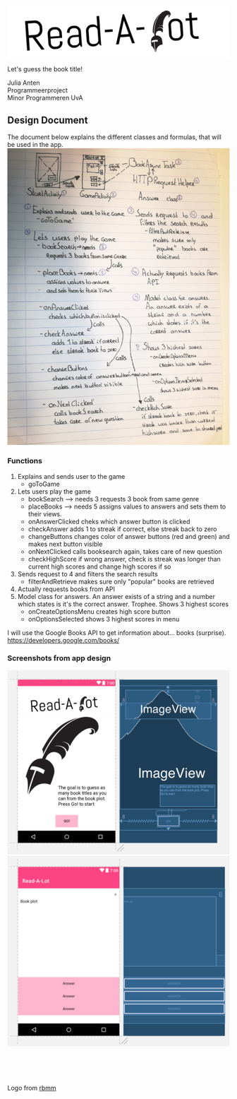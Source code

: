 ![logo](doc/textLogo.png)

Let's guess the book title! <br>


Julia Anten<br>
Programmeerproject<br>
Minor Programmeren UvA
## Design Document

The document below explains the different classes and formulas, that will be used in the app. 
![diagram](doc/diagram.jpg)
### Functions
1. Explains and sends user to the game
	- goToGame
2. Lets users play the game
	- bookSearch --> needs 3
		requests 3 book from same genre
	- placeBooks --> needs 5
		assigns values to answers and sets them to their views.
	- onAnswerClicked
		cheks which answer button is clicked
	- checkAnswer
		adds 1 to streak if correct, else streak back to zero
	- changeButtons
		changes color of answer buttons (red and green) and makes next button visible
	- onNextClicked
		calls booksearch again, takes care of new question
	- checkHighScore
		if wrong answer, check is streak was longer than current high scores and change high scores if so
3. Sends request to 4 and filters the search results
	- filterAndRetrieve
		makes sure only "popular" books are retrieved
4. Actually requests books from API
5. Model class for answers. An answer exists of a string and a number which states is it's the correct answer.
Trophee. Shows 3 highest scores
	- onCreateOptionsMenu
		creates high score button
	- onOptionsSelected
		shows 3 highest scores in menu

I will use the Google Books API to get information about... books (surprise). 
<https://developers.google.com/books/>

### Screenshots from app design
![start](doc/startActivity.png)
![game](doc/gameActivity.png)

<br><br><br><br>
Logo from [rbmm](http://rbmm.com/work/galahad-books-logo/)
